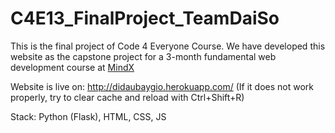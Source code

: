 # C4E13_FinalProject_TeamDaiSo

This is the final project of Code 4 Everyone Course. We have developed this website as the capstone project for a 3-month fundamental web development course at <a href="https://mindx.edu.vn/">MindX</a>

Website is live on: http://didaubaygio.herokuapp.com/ (If it does not work properly, try to clear cache and reload with Ctrl+Shift+R)

Stack: Python (Flask), HTML, CSS, JS
